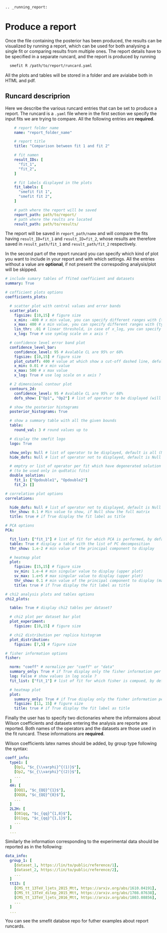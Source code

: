 ```eval_rst
.. _running_report:
```

# Produce a report

Once the file containing the posterior has been produced, the results can be visualized by running a report,
which can be used for both analysing a single fit or comparing results from multiple ones.
The report details have to be specified in a separate runcard, and the report is produced by running

```bash
  smefit R /path/to/report/runcard.yaml
```
All the plots and tables will be stored in a folder and are avialabe both in HTML and pdf.

## Runcard descriprion

Here we describe the various runcard entries that can be set to produce a report.
The runcard is a `.yaml` file where in the first section we specify the input fits we are trying to compare.
All the following entries are **required**.

```yaml
    # report folder name
    name: "report_folder_name"

    # report title
    title: "Comparison between fit 1 and fit 2"

    # fit namen
    result_IDs: [
      "fit_1",
      "fit_2",
    ]

    # fit labels displayed in the plots
    fit_labels: [
      "smefit fit 1",
      "smefit fit 2",
    ]

    # path where the report will be saved
    report_path: path/to/report/
    # path where the reults are located
    result_path: path/to/results/
```

The report will be saved in ``report_path/name`` and will compare the fits having
``result_ID=fit_1`` and ``result_ID=fit_2``,
whose results are therefore saved in ``result_path/fit_1`` and ``result_path/fit_2`` respectively.

In the second part of the report runcard you can specify which kind of plot you want to
include in your report and with which settings.
All the  entries without a value are **optional**, if not present the correspoding analysis/plot will
be skipped.

```yaml
# include sumary tables of ffited coefficient and datasets
summary: True

# cofficient plots options
coefficients_plots:

  # scatter plot with central values and error bands
  scatter_plot:
    figsize: [10,15] # figure size
    x_min: -400 # x min value, you can specify different ranges with {type1: min1 ...}
    x_max: 400 # x min value, you can specify different ranges with {type1: max1 ...}
    lin_thr: .01 # linear threshold, in case of x_log, you can specify different ranges wit {type1: min1 ...}
    x_log: True # use symlog scale on x axis ?

  # confidence level error band plot
  confidence_level_bar:
    confidence_level: 95 # Avalable CL are 95% or 68%
    figsize: [10,15] # figure size
    plot_cutoff: 400 # value at which show a cut-off dashed line, defult is Null
    x_min: 0.01 # x min value
    x_max: 500 # x max value
    x_log: True # use log scale on x axis ?

  # 2 dimensional contour plot
  contours_2d:
    confidence_level: 95 # Avalable CL are 95% or 68%
    dofs_show: ["Op1", "Op2"] # list of operator to be displayed (will include all the possible pairs), default is Null

  # show the posterior histograms
  posterior_histograms: True

  # show a summary table with all the given bounds
  table:
    round_val: 3 # round values up to

  # display the smefit logo
  logo: True

  show_only: Null # list of operator to be displayed, default is all (Null)
  hide_dofs: Null # list of operator not to displayed, default is Null

  # emptry or list of operator per fit which have degenerated solution
  # (to be used only in qudtatic fits)
  double_solution:
    fit_1: ["Opdouble1", "Opdouble2"]
    fit_2: []

# correlation plot options
correlations:

  hide_dofs: Null # list of operator not to displayed, default is Null
  thr_show: 0.1 # Min value to show, if Null show the full matrix
  title: true # if True display the fit label as title

# PCA options
PCA:

  fit_list: ["fit_1"] # list of fit for which PCA is performed, by default all the fits will be included
  table: True # display a table with the list of PC decomposition
  thr_show: 1.e-2 # min value of the principal component to display

  # heatmap plot
  plot:
    figsize: [15,15] # figure size
    sv_min: 1.e-4 # min singular value to display (upper plot)
    sv_max: 1.e+5 # max singular value to display (upper plot)
    thr_show: 0.1 # min value of the principal component to display (main plot)
    title: true # if True display the fit label as title

# chi2 analysis plots and tables options
chi2_plots:

  table: True # display chi2 tables per dataset?

  # chi2 plot per dataset bar plot
  plot_experiment:
    figsize: [10,15] # figure size

  # chi2 distribution per replica histogram
  plot_distribution:
    figsize: [7,5] # figure size

# fisher information options
fisher:

  norm: "coeff" # normalize per "coeff" or "data"
  summary_only: True # if True display only the fisher information per dataset group. If False will show the fine grained dataset per dataset
  log: False # show values in log scale ?
  fit_list: ["fit_1"] # list of fit for which fisher is compued, by default all the fits will be included

  # heatmap plot
  plot:
    summary_only: True # if True display only the fisher information per dataset group. If False will show the fine grained dataset per dataset
    figsize: [11, 15] # figure size
    title: true # if True display the fit label as title

```

Finally the user has to specify two dictionaries where the informaions about
Wilson coefficients and datasets entering the analysis are reporte are reported.
Both names of the operators and the datasets are those used in the fit runcard.
These informations are **required**.

Wilson coefficients latex names should be added, by group type following
the syntax:

```yaml
coeff_info:
  type1: [
    [Op1, "$c_{\\varphi}^{(1)}$"],
    [Op2, "$c_{\\varphi}^{(2)}$"],
    ...
  ]
  4H: [
    [OQQ1, "$c_{QQ}^{1}$"],
    [OQQ8, "$c_{QQ}^{8}$"],
    ...
  ]
  2L2H: [
    [O81qq, "$c_{qq}^{1,8}$"],
    [O11qq, "$c_{qq}^{1,1}$"],
    ...
  ]
  ...
```

Similarly the information corresponding to the experimental data
should be reported as in the following:

```yaml
data_info:
  group_1: [
    [dataset_1, https://lin/to/public/reference/1],
    [dataset_2, https://lin/to/public/reference/2],
    ...
  ]
  tt13: [
    [CMS_tt_13TeV_ljets_2015_Mtt, https://arxiv.org/abs/1610.04191],
    [CMS_tt_13TeV_dilep_2015_Mtt, https://arxiv.org/abs/1708.07638],
    [CMS_tt_13TeV_ljets_2016_Mtt, https://arxiv.org/abs/1803.08856],
    ...
  ]
  ...
```

You can see the smefit databse repo for futher examples about report runcards.
